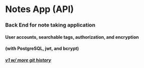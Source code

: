 # Notes App (API)
### Back End for note taking application 
#### User accounts, searchable tags, authorization, and encryption
#### (with PostgreSQL, jwt, and bcrypt)

##### [v1 w/ more git history](https://github.com/kylbutlr/notes-app)